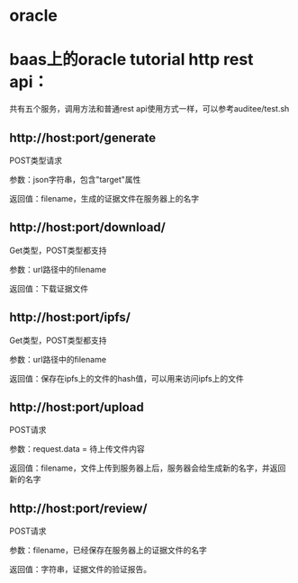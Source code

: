 # oracle

# baas上的oracle tutorial http rest api：

共有五个服务，调用方法和普通rest api使用方式一样，可以参考auditee/test.sh

## http://host:port/generate

POST类型请求

参数：json字符串，包含"target"属性

返回值：filename，生成的证据文件在服务器上的名字

## http://host:port/download/<filename>

Get类型，POST类型都支持

参数：url路径中的filename

返回值：下载证据文件

## http://host:port/ipfs/<filename>

Get类型，POST类型都支持

参数：url路径中的filename

返回值：保存在ipfs上的文件的hash值，可以用来访问ipfs上的文件

## http://host:port/upload

POST请求

参数：request.data = 待上传文件内容

返回值：filename，文件上传到服务器上后，服务器会给生成新的名字，并返回新的名字

## http://host:port/review/<filename>

POST请求

参数：filename，已经保存在服务器上的证据文件的名字

返回值：字符串，证据文件的验证报告。


